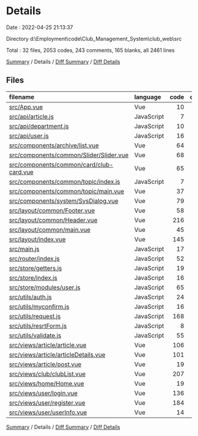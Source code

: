 # Details

Date : 2022-04-25 21:13:37

Directory d:\Employment\code\Club_Management_System\club_web\src

Total : 32 files,  2053 codes, 243 comments, 165 blanks, all 2461 lines

[Summary](results.md) / Details / [Diff Summary](diff.md) / [Diff Details](diff-details.md)

## Files
| filename | language | code | comment | blank | total |
| :--- | :--- | ---: | ---: | ---: | ---: |
| [src/App.vue](/src/App.vue) | Vue | 10 | 0 | 2 | 12 |
| [src/api/article.js](/src/api/article.js) | JavaScript | 7 | 1 | 3 | 11 |
| [src/api/department.js](/src/api/department.js) | JavaScript | 10 | 3 | 4 | 17 |
| [src/api/user.js](/src/api/user.js) | JavaScript | 16 | 9 | 2 | 27 |
| [src/components/archive/list.vue](/src/components/archive/list.vue) | Vue | 64 | 0 | 3 | 67 |
| [src/components/common/Slider/Slider.vue](/src/components/common/Slider/Slider.vue) | Vue | 68 | 5 | 6 | 79 |
| [src/components/common/card/club-card.vue](/src/components/common/card/club-card.vue) | Vue | 65 | 0 | 8 | 73 |
| [src/components/common/topic/index.js](/src/components/common/topic/index.js) | JavaScript | 7 | 0 | 3 | 10 |
| [src/components/common/topic/main.vue](/src/components/common/topic/main.vue) | Vue | 37 | 1 | 3 | 41 |
| [src/components/system/SysDialog.vue](/src/components/system/SysDialog.vue) | Vue | 79 | 2 | 2 | 83 |
| [src/layout/common/Footer.vue](/src/layout/common/Footer.vue) | Vue | 58 | 0 | 3 | 61 |
| [src/layout/common/Header.vue](/src/layout/common/Header.vue) | Vue | 216 | 1 | 6 | 223 |
| [src/layout/common/main.vue](/src/layout/common/main.vue) | Vue | 45 | 16 | 7 | 68 |
| [src/layout/index.vue](/src/layout/index.vue) | Vue | 145 | 3 | 26 | 174 |
| [src/main.js](/src/main.js) | JavaScript | 17 | 2 | 5 | 24 |
| [src/router/index.js](/src/router/index.js) | JavaScript | 52 | 0 | 4 | 56 |
| [src/store/getters.js](/src/store/getters.js) | JavaScript | 19 | 0 | 1 | 20 |
| [src/store/index.js](/src/store/index.js) | JavaScript | 16 | 4 | 6 | 26 |
| [src/store/modules/user.js](/src/store/modules/user.js) | JavaScript | 65 | 6 | 5 | 76 |
| [src/utils/auth.js](/src/utils/auth.js) | JavaScript | 24 | 4 | 3 | 31 |
| [src/utils/myconfirm.js](/src/utils/myconfirm.js) | JavaScript | 16 | 1 | 1 | 18 |
| [src/utils/request.js](/src/utils/request.js) | JavaScript | 168 | 101 | 5 | 274 |
| [src/utils/resrtForm.js](/src/utils/resrtForm.js) | JavaScript | 8 | 4 | 0 | 12 |
| [src/utils/validate.js](/src/utils/validate.js) | JavaScript | 55 | 45 | 12 | 112 |
| [src/views/article/article.vue](/src/views/article/article.vue) | Vue | 106 | 6 | 4 | 116 |
| [src/views/article/articleDetails.vue](/src/views/article/articleDetails.vue) | Vue | 101 | 5 | 4 | 110 |
| [src/views/article/post.vue](/src/views/article/post.vue) | Vue | 19 | 0 | 7 | 26 |
| [src/views/club/clubList.vue](/src/views/club/clubList.vue) | Vue | 207 | 21 | 5 | 233 |
| [src/views/home/Home.vue](/src/views/home/Home.vue) | Vue | 19 | 0 | 7 | 26 |
| [src/views/user/login.vue](/src/views/user/login.vue) | Vue | 136 | 1 | 8 | 145 |
| [src/views/user/register.vue](/src/views/user/register.vue) | Vue | 184 | 2 | 7 | 193 |
| [src/views/user/userInfo.vue](/src/views/user/userInfo.vue) | Vue | 14 | 0 | 3 | 17 |

[Summary](results.md) / Details / [Diff Summary](diff.md) / [Diff Details](diff-details.md)